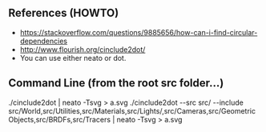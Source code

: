 ## References (HOWTO)
- https://stackoverflow.com/questions/9885656/how-can-i-find-circular-dependencies
- http://www.flourish.org/cinclude2dot/
- You can use either neato or dot.

## Command Line (from the root src folder...)
./cinclude2dot | neato -Tsvg > a.svg
./cinclude2dot --src src/ --include src/World,src/Utilities,src/Materials,src/Lights/,src/Cameras,src/GeometricObjects,src/BRDFs,src/Tracers | neato -Tsvg > a.svg
